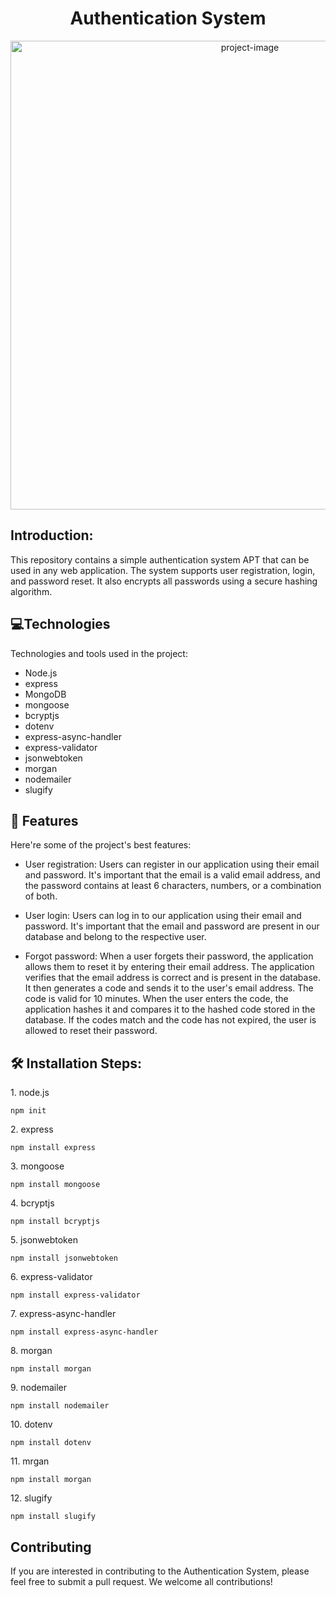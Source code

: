<h1 align="center" id="title">Authentication System</h1>
 
<p align="center"><img src="https://github.com/Paula-Refaat/api-authentication-system-mongoose-express/assets/120932892/ab7f93d7-1448-4433-8d87-91be2014167a" alt="project-image" width="750"></p>

## Introduction: 
<p id="description">This repository contains a simple authentication system APT that can be used in any web application. The system supports user registration, login, and password reset. It also encrypts all passwords using a secure hashing algorithm.</p>

## 💻Technologies

Technologies and tools used in the project:
   * Node.js
   * express
   * MongoDB
   * mongoose
   * bcryptjs
   * dotenv
   * express-async-handler
   * express-validator
   * jsonwebtoken
   * morgan
   * nodemailer
   * slugify

<h2>🧐 Features</h2>

Here're some of the project's best features:

* User registration:
Users can register in our application using their email and password. It's important that the email is a valid email address, and the password contains at least 6 characters, numbers, or a combination of both.

* User login: Users can log in to our application using their email and password. It's important that the email and password are present in our database and belong to the respective user.

* Forgot password: When a user forgets their password, the application allows them to reset it by entering their email address. The application verifies that the email address is correct and is present in the database. It then generates a code and sends it to the user's email address. The code is valid for 10 minutes. When the user enters the code, the application hashes it and compares it to the hashed code stored in the database. If the codes match and the code has not expired, the user is allowed to reset their password.


## 🛠️ Installation Steps:
<p>1. node.js</p>

```
npm init
```
<p>2. express</p>

```
npm install express
```

<p>3. mongoose</p>

```
npm install mongoose
```

<p>4. bcryptjs</p>

```
npm install bcryptjs
```

<p>5. jsonwebtoken</p>

```
npm install jsonwebtoken
```

<p>6. express-validator</p>

```
npm install express-validator
```

<p>7. express-async-handler</p>

```
npm install express-async-handler
```

<p>8. morgan</p>

```
npm install morgan
```

<p>9. nodemailer</p>

```
npm install nodemailer
```

<p>10. dotenv</p>

```
npm install dotenv
```
<p>11. mrgan</p>

```
npm install morgan
```
<p>12. slugify</p>

```
npm install slugify
```

## Contributing
If you are interested in contributing to the Authentication System, please feel free to submit a pull request. We welcome all contributions!



